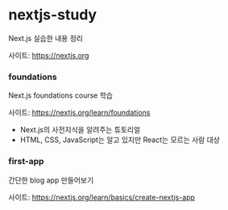 # nextjs-study

Next.js 실습한 내용 정리

사이트: https://nextjs.org




### foundations

Next.js foundations course 학습

사이트: https://nextjs.org/learn/foundations

- Next.js의 사전지식을 알려주는 튜토리얼
- HTML, CSS, JavaScript는 알고 있지만 React는 모르는 사람 대상

### first-app

간단한 blog app 만들어보기

사이트: https://nextjs.org/learn/basics/create-nextjs-app